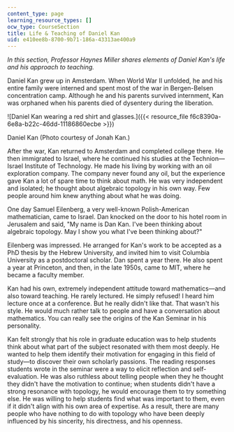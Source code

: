 ```yaml
---
content_type: page
learning_resource_types: []
ocw_type: CourseSection
title: Life & Teaching of Daniel Kan
uid: e410ee8b-8700-9b71-186a-43313ae400a9
---
```


_In this section, Professor Haynes Miller shares elements of Daniel Kan's life and his approach to teaching._

Daniel Kan grew up in Amsterdam. When World War II unfolded, he and his entire family were interned and spent most of the war in Bergen-Belsen concentration camp. Although he and his parents survived internment, Kan was orphaned when his parents died of dysentery during the liberation.

![Daniel Kan wearing a red shirt and glasses.]({{< resource_file f6c8390a-6e8a-b22c-46dd-11186860ecbe >}})

Daniel Kan (Photo courtesy of Jonah Kan.)

After the war, Kan returned to Amsterdam and completed college there. He then immigrated to Israel, where he continued his studies at the Technion—Israel Institute of Technology. He made his living by working with an oil exploration company. The company never found any oil, but the experience gave Kan a lot of spare time to think about math. He was very independent and isolated; he thought about algebraic topology in his own way. Few people around him knew anything about what he was doing.

One day Samuel Eilenberg, a very well-known Polish-American mathematician, came to Israel. Dan knocked on the door to his hotel room in Jerusalem and said, "My name is Dan Kan. I've been thinking about algebraic topology. May I show you what I've been thinking about?"

Eilenberg was impressed. He arranged for Kan's work to be accepted as a PhD thesis by the Hebrew University, and invited him to visit Columbia University as a postdoctoral scholar. Dan spent a year there. He also spent a year at Princeton, and then, in the late 1950s, came to MIT, where he became a faculty member.

Kan had his own, extremely independent attitude toward mathematics—and also toward teaching. He rarely lectured. He simply refused! I heard him lecture once at a conference. But he really didn't like that. That wasn't his style. He would much rather talk to people and have a conversation about mathematics. You can really see the origins of the Kan Seminar in his personality.

Kan felt strongly that his role in graduate education was to help students think about what part of the subject resonated with them most deeply. He wanted to help them identify their motivation for engaging in this field of study—to discover their own scholarly passions. The reading responses students wrote in the seminar were a way to elicit reflection and self-evaluation. He was also ruthless about telling people when they he thought they didn't have the motivation to continue; when students didn't have a strong resonance with topology, he would encourage them to try something else. He was willing to help students find what was important to them, even if it didn't align with his own area of expertise. As a result, there are many people who have nothing to do with topology who have been deeply influenced by his sincerity, his directness, and his openness.